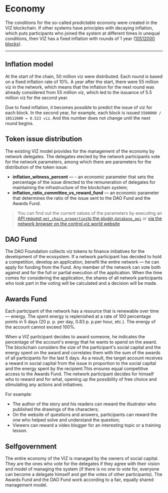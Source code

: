 # Economy

The conditions for the so-called *predictable* economy were created in the VIZ blockchain. If other systems have principles with decaying inflation, which puts participants who joined the system at different times in unequal conditions, then VIZ has a fixed inflation with rounds of 1 year ([10512000 blocks](https://github.com/VIZ-Blockchain/viz-cpp-node/blob/master/libraries/protocol/include/graphene/protocol/config.hpp#L28)).


***

## Inflation model

At the start of the chain, 50 million viz were distributed. Each round is based on a fixed inflation rate of 10%. A year after the start, there were 55 million viz in the network, which means that the inflation for the next round was already considered from 55 million viz, which led to the issuance of 5.5 million viz for the second year.

Due to fixed inflation, it becomes possible to predict the issue of viz for each block. In the second year, for example, each block is issued `5500000 / 10512000 = 0.523 viz`. And this number does not change until the next round begins.

## Token issue distribution

The existing VIZ model provides for the management of the economy by network delegates. The delegates elected by the network participants vote for the network parameters, among which there are parameters for the distribution of the token issue:

 - **inflation_witness_percent** — - an economic parameter that sets the percentage of the issue directed to the remuneration of delegates for maintaining the infrastructure of the blockchain system;
 - **inflation_ratio_committee_vs_reward_fund** — an economic parameter that determines the ratio of the issue sent to the DAO Fund and the Awards Fund.

> You can find out the current values of the parameters by executing an [API request `get_chain_properties`to the plugin `database_api`](plugins-api.md#database_api) or [via the network browser on the control.viz.world website](https://control.viz.world/tools/blocks/)

## DAO Fund

The DAO Foundation collects viz tokens to finance initiatives for the development of the ecosystem. If a network participant has decided to hold a competition, develop an application, benefit the entire network — he can apply for funding from the Fund. Any member of the network can vote both against and for the full or partial execution of the application. When the time comes for considering the application, the shares of all network participants who took part in the voting will be calculated and a decision will be made.

## Awards Fund

Each participant of the network has a resource that is renewable over time — energy. The spent energy is replenished at a rate of 100 percentage points in 5 days (20 p. p. per day, 0.83 p. p.per hour, etc.). The energy of the account cannot exceed 100%.

When a VIZ participant decides to award someone, he indicates the percentage of the account's energy that he wants to spend on the award. The blockchain considers the size of the participant's social capital and the energy spent on the award and correlates them with the sum of the awards of all participants for the last 5 days. As a result, the target account receives a reward in social capital from the issue in proportion to the social capital and the energy spent by the recipient.This ensures equal competitive access to the Awards Fund. The network participant decides for himself who to reward and for what, opening up the possibility of free choice and stimulating any actions and initiatives.

For example:
 - The author of the story and his readers can reward the illustrator who published the drawings of the characters;
 - On the website of questions and answers, participants can reward the one who helped solve and understand the question;
 - Viewers can reward a video blogger for an interesting topic or a training lesson.

## Selfgovernment

The entire economy of the VIZ is managed by the owners of social capital. They are the ones who vote for the delegates if they agree with their vision and model of managing the system (if there is no one to vote for, everyone can become a delegate himself and get the votes of other participants). The Awards Fund and the DAO Fund work according to a fair, equally shared management model.
